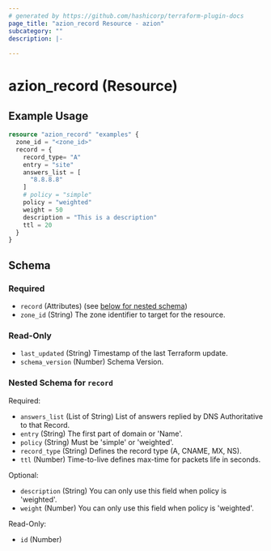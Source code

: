 ```yaml
---
# generated by https://github.com/hashicorp/terraform-plugin-docs
page_title: "azion_record Resource - azion"
subcategory: ""
description: |-
  
---
```


# azion_record (Resource)



## Example Usage

```terraform
resource "azion_record" "examples" {
  zone_id = "<zone_id>"
  record = {
    record_type= "A"
    entry = "site"
    answers_list = [
      "8.8.8.8"
    ]
    # policy = "simple"
    policy = "weighted"
    weight = 50
    description = "This is a description"
    ttl = 20
  }
}
```

<!-- schema generated by tfplugindocs -->
## Schema

### Required

- `record` (Attributes) (see [below for nested schema](#nestedatt--record))
- `zone_id` (String) The zone identifier to target for the resource.

### Read-Only

- `last_updated` (String) Timestamp of the last Terraform update.
- `schema_version` (Number) Schema Version.

<a id="nestedatt--record"></a>
### Nested Schema for `record`

Required:

- `answers_list` (List of String) List of answers replied by DNS Authoritative to that Record.
- `entry` (String) The first part of domain or 'Name'.
- `policy` (String) Must be 'simple' or 'weighted'.
- `record_type` (String) Defines the record type (A, CNAME, MX, NS).
- `ttl` (Number) Time-to-live defines max-time for packets life in seconds.

Optional:

- `description` (String) You can only use this field when policy is 'weighted'.
- `weight` (Number) You can only use this field when policy is 'weighted'.

Read-Only:

- `id` (Number)


